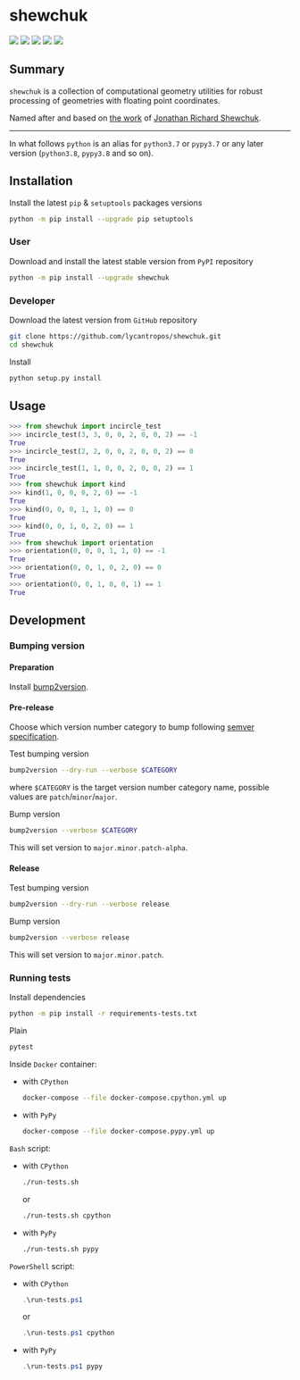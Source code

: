 shewchuk
========

[![](https://github.com/lycantropos/shewchuk/actions/workflows/ci.yml/badge.svg?branch=master)](https://github.com/lycantropos/shewchuk/actions/workflows/ci.yml "Github Actions")
[![](https://readthedocs.org/projects/shewchuk/badge/?version=latest)](https://shewchuk.readthedocs.io/en/latest/?badge=latest "Documentation")
[![](https://codecov.io/gh/lycantropos/shewchuk/branch/master/graph/badge.svg)](https://codecov.io/gh/lycantropos/shewchuk "Codecov")
[![](https://img.shields.io/github/license/lycantropos/shewchuk.svg)](https://github.com/lycantropos/shewchuk/blob/master/LICENSE "License")
[![](https://badge.fury.io/py/shewchuk.svg)](https://badge.fury.io/py/shewchuk "PyPI")

Summary
-------

`shewchuk` is a collection of computational geometry utilities
for robust processing of geometries with floating point coordinates.

Named after and based on [the work](https://www.cs.cmu.edu/~quake/robust.html)
of [Jonathan Richard Shewchuk](https://en.wikipedia.org/wiki/Jonathan_Shewchuk).

---

In what follows `python` is an alias for `python3.7` or `pypy3.7`
or any later version (`python3.8`, `pypy3.8` and so on).

Installation
------------

Install the latest `pip` & `setuptools` packages versions
```bash
python -m pip install --upgrade pip setuptools
```

### User

Download and install the latest stable version from `PyPI` repository
```bash
python -m pip install --upgrade shewchuk
```

### Developer

Download the latest version from `GitHub` repository
```bash
git clone https://github.com/lycantropos/shewchuk.git
cd shewchuk
```

Install
```bash
python setup.py install
```

Usage
-----
```python
>>> from shewchuk import incircle_test
>>> incircle_test(3, 3, 0, 0, 2, 0, 0, 2) == -1
True
>>> incircle_test(2, 2, 0, 0, 2, 0, 0, 2) == 0
True
>>> incircle_test(1, 1, 0, 0, 2, 0, 0, 2) == 1
True
>>> from shewchuk import kind
>>> kind(1, 0, 0, 0, 2, 0) == -1
True
>>> kind(0, 0, 0, 1, 1, 0) == 0
True
>>> kind(0, 0, 1, 0, 2, 0) == 1
True
>>> from shewchuk import orientation
>>> orientation(0, 0, 0, 1, 1, 0) == -1
True
>>> orientation(0, 0, 1, 0, 2, 0) == 0
True
>>> orientation(0, 0, 1, 0, 0, 1) == 1
True

```

Development
-----------

### Bumping version

#### Preparation

Install
[bump2version](https://github.com/c4urself/bump2version#installation).

#### Pre-release

Choose which version number category to bump following [semver
specification](http://semver.org/).

Test bumping version
```bash
bump2version --dry-run --verbose $CATEGORY
```

where `$CATEGORY` is the target version number category name, possible
values are `patch`/`minor`/`major`.

Bump version
```bash
bump2version --verbose $CATEGORY
```

This will set version to `major.minor.patch-alpha`. 

#### Release

Test bumping version
```bash
bump2version --dry-run --verbose release
```

Bump version
```bash
bump2version --verbose release
```

This will set version to `major.minor.patch`.

### Running tests

Install dependencies
```bash
python -m pip install -r requirements-tests.txt
```

Plain
```bash
pytest
```

Inside `Docker` container:
- with `CPython`
  ```bash
  docker-compose --file docker-compose.cpython.yml up
  ```
- with `PyPy`
  ```bash
  docker-compose --file docker-compose.pypy.yml up
  ```

`Bash` script:
- with `CPython`
  ```bash
  ./run-tests.sh
  ```
  or
  ```bash
  ./run-tests.sh cpython
  ```

- with `PyPy`
  ```bash
  ./run-tests.sh pypy
  ```

`PowerShell` script:
- with `CPython`
  ```powershell
  .\run-tests.ps1
  ```
  or
  ```powershell
  .\run-tests.ps1 cpython
  ```
- with `PyPy`
  ```powershell
  .\run-tests.ps1 pypy
  ```
